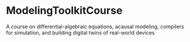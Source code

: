 # ModelingToolkitCourse
A course on differential-algebraic equations, acausal modeling, compilers for simulation, and building digital twins of real-world devices
